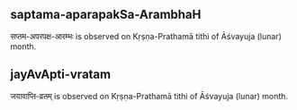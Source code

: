 ## saptama-aparapakSa-ArambhaH

सप्तम-अपरपक्ष-आरम्भः is observed on Kṛṣṇa-Prathamā tithi of Āśvayuja (lunar) month.



## jayAvApti-vratam

जयावाप्ति-व्रतम् is observed on Kṛṣṇa-Prathamā tithi of Āśvayuja (lunar) month.



